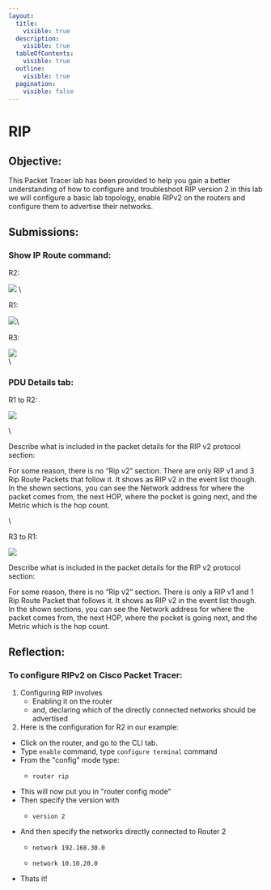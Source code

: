 ```yaml
---
layout:
  title:
    visible: true
  description:
    visible: true
  tableOfContents:
    visible: true
  outline:
    visible: true
  pagination:
    visible: false
---
```


# RIP

## Objective:&#x20;

This Packet Tracer lab has been provided to help you gain a better understanding of how to configure and troubleshoot RIP version 2 in this lab we will configure a basic lab topology, enable RIPv2 on the routers and configure them to advertise their networks.

## Submissions:

### Show IP Route command:&#x20;

R2:&#x20;

![](https://lh5.googleusercontent.com/DslQ95OAuScAG7MGkzwotK5aP8NRr4Pv7B35-82AUBCcFnBaDn37pK2RZFPJMuVbdBQXMjlKVBIFLOgIibHk6FlmA2UDClBy7BJDRtN9NpOr1Z6xJR2pxIMF762KHGlNeMFARzg7RWmhSQtsYLL\_C2E) \


R1:&#x20;

![](https://lh3.googleusercontent.com/dLgcflM\_XPEQuQIGS6o99IoKuNGsI7lpioFsKY9PoHXPDHBCVklMscVc6vmRkZEyEb4pHdRIcNBPcNZb1RPV3\_yjuM1BfhiWC\_OnA9e8GxpA3HefeTkNBoJh9s5KeKbFr5uT5YWdjbFKoUcaaA-wDkA)\


R3:&#x20;

![](https://lh6.googleusercontent.com/-1mbMzWCRzgIggjiqBmuB\_lpYrHHkTcXIZshZTjsqQltrLZh9avEuXq\_7DcldmAj0kwlP3gkeykzex5xGspx6NVSz6sb6fZENlujJrVzOTRZPAD7szZ5b6696Eic9tK03WanH8zRDMJV-xBjmdWHrXQ)\
\


### PDU Details tab:&#x20;

R1 to R2:

![](https://lh5.googleusercontent.com/ktNf-nb3CoRpI0N8SzpIT4pRZMcTG\_MSj7jCB6CNKr9sqdotsRh7D5zPhZ5fDryMjgf-NhSumoYvr5b91APC4JdJtxwXH3CxoSTzOWicoR54FKLM1lRBMfoE3jp24XrGQk1A5RJ2ZU6U43JnaGthL8I)&#x20;

\


Describe what is included in the packet details for the RIP v2 protocol section:&#x20;

For some reason, there is no “Rip v2” section. There are only RIP v1 and 3 Rip Route Packets that follow it. It shows as RIP v2 in the event list though. In the shown sections, you can see the Network address for where the packet comes from, the next HOP, where the pocket is going next, and the Metric which is the hop count. &#x20;

\


R3 to R1:&#x20;

![](https://lh4.googleusercontent.com/xQiQB6zyBVwG23YAJgYtN13PmeedQmrM7SXA8dzO15N5alJUU1DeWibWby9ES55mFJCMX2fxiSykIna\_QI5x3I7HWYK2LmKhWYkbKIvgZrzeXrwVylQ915qv899AJxUDTVNllpHgl67MPGfgP4QDle4)&#x20;

Describe what is included in the packet details for the RIP v2 protocol section:&#x20;

For some reason, there is no “Rip v2” section. There is only a RIP v1 and 1 Rip Route Packet that follows it. It shows as RIP v2 in the event list though. In the shown sections, you can see the Network address for where the packet comes from, the next HOP, where the pocket is going next, and the Metric which is the hop count.&#x20;

## Reflection:

### To configure RIPv2 on Cisco Packet Tracer:

1. Configuring RIP involves&#x20;
   * Enabling it on the router
   * and, declaring which of the directly connected networks should be advertised
2. Here is the configuration for R2 in our example:

* Click on the router, and go to the CLI tab.&#x20;
* Type `enable` command, type `configure terminal` command
* From the "config" mode type:
  * ```
    router rip
    ```
* This will now put you in "router config mode"
* Then specify the version with
  * ```
    version 2
    ```
* And then specify the networks directly connected to Router 2
  * ```
    network 192.168.30.0
    ```
  * ```
    network 10.10.20.0
    ```
* Thats it!
